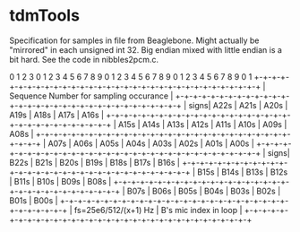 # tdmTools
Specification for samples in file from Beaglebone.
Might actually be "mirrored" in each unsigned int 32.
Big endian mixed with little endian is a bit hard.
See the code in nibbles2pcm.c.



 0                   1                   2                   3
 0 1 2 3 4 5 6 7 8 9 0 1 2 3 4 5 6 7 8 9 0 1 2 3 4 5 6 7 8 9 0 1
+-+-+-+-+-+-+-+-+-+-+-+-+-+-+-+-+-+-+-+-+-+-+-+-+-+-+-+-+-+-+-+-+
|             Sequence Number for sampling occurance            |
+-+-+-+-+-+-+-+-+-+-+-+-+-+-+-+-+-+-+-+-+-+-+-+-+-+-+-+-+-+-+-+-+
|  signs|  A22s |  A21s |  A20s |  A19s |  A18s |  A17s |  A16s |
+-+-+-+-+-+-+-+-+-+-+-+-+-+-+-+-+-+-+-+-+-+-+-+-+-+-+-+-+-+-+-+-+
|  A15s |  A14s |  A13s |  A12s |  A11s |  A10s |  A09s |  A08s |
+-+-+-+-+-+-+-+-+-+-+-+-+-+-+-+-+-+-+-+-+-+-+-+-+-+-+-+-+-+-+-+-+
|  A07s |  A06s |  A05s |  A04s |  A03s |  A02s |  A01s |  A00s |
+-+-+-+-+-+-+-+-+-+-+-+-+-+-+-+-+-+-+-+-+-+-+-+-+-+-+-+-+-+-+-+-+
|  signs|  B22s |  B21s |  B20s |  B19s |  B18s |  B17s |  B16s |
+-+-+-+-+-+-+-+-+-+-+-+-+-+-+-+-+-+-+-+-+-+-+-+-+-+-+-+-+-+-+-+-+
|  B15s |  B14s |  B13s |  B12s |  B11s |  B10s |  B09s |  B08s |
+-+-+-+-+-+-+-+-+-+-+-+-+-+-+-+-+-+-+-+-+-+-+-+-+-+-+-+-+-+-+-+-+
|  B07s |  B06s |  B05s |  B04s |  B03s |  B02s |  B01s |  B00s |
+-+-+-+-+-+-+-+-+-+-+-+-+-+-+-+-+-+-+-+-+-+-+-+-+-+-+-+-+-+-+-+-+
|        fs=25e6/512/(x+1) Hz   |      B's mic index in loop    |
+-+-+-+-+-+-+-+-+-+-+-+-+-+-+-+-+-+-+-+-+-+-+-+-+-+-+-+-+-+-+-+-+
